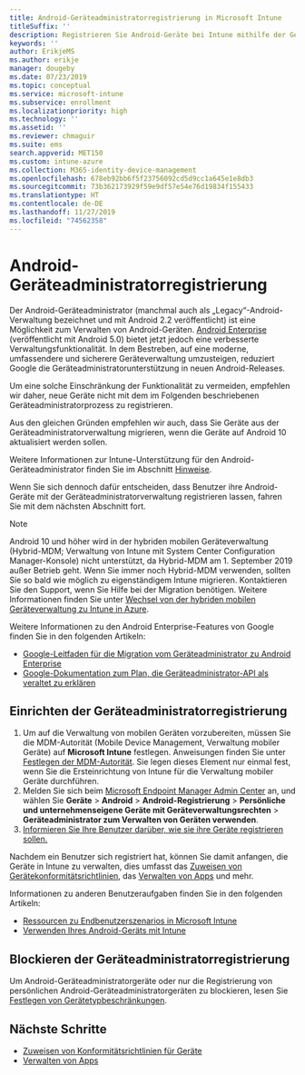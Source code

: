 ```yaml
---
title: Android-Geräteadministratorregistrierung in Microsoft Intune
titleSuffix: ''
description: Registrieren Sie Android-Geräte bei Intune mithilfe der Geräteadministratorregistrierung.
keywords: ''
author: ErikjeMS
ms.author: erikje
manager: dougeby
ms.date: 07/23/2019
ms.topic: conceptual
ms.service: microsoft-intune
ms.subservice: enrollment
ms.localizationpriority: high
ms.technology: ''
ms.assetid: ''
ms.reviewer: chmaguir
ms.suite: ems
search.appverid: MET150
ms.custom: intune-azure
ms.collection: M365-identity-device-management
ms.openlocfilehash: 678eb92bb6f5f23756092cd5d9cc1a645e1e8db3
ms.sourcegitcommit: 73b362173929f59e9df57e54e76d19834f155433
ms.translationtype: HT
ms.contentlocale: de-DE
ms.lasthandoff: 11/27/2019
ms.locfileid: "74562358"
---
```

# <a name="android-device-administrator-enrollment"></a>Android-Geräteadministratorregistrierung

Der Android-Geräteadministrator (manchmal auch als „Legacy“-Android-Verwaltung bezeichnet und mit Android 2.2 veröffentlicht) ist eine Möglichkeit zum Verwalten von Android-Geräten. [Android Enterprise](https://www.android.com/enterprise/management/) (veröffentlicht mit Android 5.0) bietet jetzt jedoch eine verbesserte Verwaltungsfunktionalität. In dem Bestreben, auf eine moderne, umfassendere und sicherere Geräteverwaltung umzusteigen, reduziert Google die Geräteadministratorunterstützung in neuen Android-Releases.

Um eine solche Einschränkung der Funktionalität zu vermeiden, empfehlen wir daher, neue Geräte nicht mit dem im Folgenden beschriebenen Geräteadministratorprozess zu registrieren.

Aus den gleichen Gründen empfehlen wir auch, dass Sie Geräte aus der Geräteadministratorverwaltung migrieren, wenn die Geräte auf Android 10 aktualisiert werden sollen. 

Weitere Informationen zur Intune-Unterstützung für den Android-Geräteadministrator finden Sie im Abschnitt [Hinweise](../fundamentals/whats-new.md#decreasing-support-for-android-device-administrator).

Wenn Sie sich dennoch dafür entscheiden, dass Benutzer ihre Android-Geräte mit der Geräteadministratorverwaltung registrieren lassen, fahren Sie mit dem nächsten Abschnitt fort.  


> [!Note]  
> Android 10 und höher wird in der hybriden mobilen Geräteverwaltung (Hybrid-MDM; Verwaltung von Intune mit System Center Configuration Manager-Konsole) nicht unterstützt, da Hybrid-MDM am 1. September 2019 außer Betrieb geht. Wenn Sie immer noch Hybrid-MDM verwenden, sollten Sie so bald wie möglich zu eigenständigem Intune migrieren. Kontaktieren Sie den Support, wenn Sie Hilfe bei der Migration benötigen. Weitere Informationen finden Sie unter [Wechsel von der hybriden mobilen Geräteverwaltung zu Intune in Azure](https://aka.ms/hybrid_notification).

Weitere Informationen zu den Android Enterprise-Features von Google finden Sie in den folgenden Artikeln:
- [Google-Leitfaden für die Migration vom Geräteadministrator zu Android Enterprise](http://static.googleusercontent.com/media/android.com/en/enterprise/static/2016/pdfs/enterprise/Android-Enterprise-Migration-Bluebook_2019.pdf)
- [Google-Dokumentation zum Plan, die Geräteadministrator-API als veraltet zu erklären](https://developers.google.com/android/work/device-admin-deprecation)


## <a name="set-up-device-administrator-enrollment"></a>Einrichten der Geräteadministratorregistrierung

1. Um auf die Verwaltung von mobilen Geräten vorzubereiten, müssen Sie die MDM-Autorität (Mobile Device Management, Verwaltung mobiler Geräte) auf **Microsoft Intune** festlegen. Anweisungen finden Sie unter [Festlegen der MDM-Autorität](../fundamentals/mdm-authority-set.md). Sie legen dieses Element nur einmal fest, wenn Sie die Ersteinrichtung von Intune für die Verwaltung mobiler Geräte durchführen.
2. Melden Sie sich beim [Microsoft Endpoint Manager Admin Center](https://go.microsoft.com/fwlink/?linkid=2109431) an, und wählen Sie **Geräte** > **Android** > **Android-Registrierung** > **Persönliche und unternehmenseigene Geräte mit Geräteverwaltungsrechten** > **Geräteadministrator zum Verwalten von Geräten verwenden**.
3. [Informieren Sie Ihre Benutzer darüber, wie sie ihre Geräte registrieren sollen.](/intune-user-help/enroll-your-device-in-intune-android)  

Nachdem ein Benutzer sich registriert hat, können Sie damit anfangen, die Geräte in Intune zu verwalten, dies umfasst das [Zuweisen von Gerätekonformitätsrichtlinien](../protect/compliance-policy-create-android.md), das [Verwalten von Apps](../apps/app-management.md) und mehr.

Informationen zu anderen Benutzeraufgaben finden Sie in den folgenden Artikeln:
- [Ressourcen zu Endbenutzerszenarios in Microsoft Intune](../fundamentals/end-user-educate.md)
- [Verwenden Ihres Android-Geräts mit Intune](https://docs.microsoft.com/intune-user-help/using-your-android-device-with-intune)


## <a name="block-device-administrator-enrollment"></a>Blockieren der Geräteadministratorregistrierung
Um Android-Geräteadministratorgeräte oder nur die Registrierung von persönlichen Android-Geräteadministratorgeräten zu blockieren, lesen Sie [Festlegen von Gerätetypbeschränkungen](enrollment-restrictions-set.md).



## <a name="next-steps"></a>Nächste Schritte
- [Zuweisen von Konformitätsrichtlinien für Geräte](../protect/compliance-policy-create-android.md)
- [Verwalten von Apps](../apps/app-management.md)
